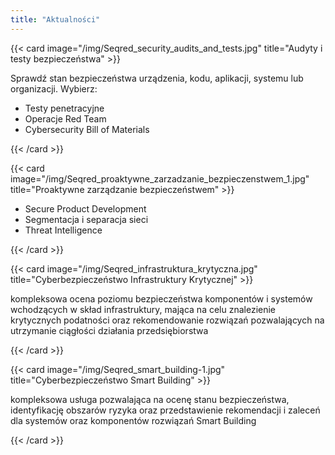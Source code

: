 ```yaml
---
title: "Aktualności"
---
```


{{< card image="/img/Seqred_security_audits_and_tests.jpg" title="Audyty i testy bezpieczeństwa" >}}

Sprawdź stan bezpieczeństwa urządzenia, kodu, aplikacji, systemu lub organizacji. Wybierz:
- Testy penetracyjne
- Operacje Red Team
- Cybersecurity Bill of Materials 

{{< /card >}}

{{< card image="/img/Seqred_proaktywne_zarzadzanie_bezpieczenstwem_1.jpg" title="Proaktywne zarządzanie bezpieczeństwem" >}}

- Secure Product Development
- Segmentacja i separacja sieci
- Threat Intelligence

{{< /card >}}

{{< card image="/img/Seqred_infrastruktura_krytyczna.jpg" title="Cyberbezpieczeństwo Infrastruktury Krytycznej" >}}

kompleksowa ocena poziomu bezpieczeństwa komponentów i systemów wchodzących w skład infrastruktury, mająca na celu znalezienie krytycznych podatności oraz rekomendowanie rozwiązań pozwalających na utrzymanie ciągłości 
działania przedsiębiorstwa 

{{< /card >}}

{{< card image="/img/Seqred_smart_building-1.jpg" title="Cyberbezpieczeństwo Smart Building" >}}

kompleksowa usługa pozwalająca na ocenę stanu bezpieczeństwa, identyfikację obszarów ryzyka oraz przedstawienie rekomendacji i zaleceń dla systemów oraz komponentów rozwiązań Smart Building

{{< /card >}}